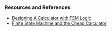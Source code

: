 ### Resources and References 

- [Designing A Calculator with FSM Logic](https://medium.com/@rvunabandi/making-a-calculator-in-javascript-64193ea6a492)
- [Finite State Machine and the Cheap Calculator](https://www.clear.rice.edu/comp212/06-spring/labs/13/)

